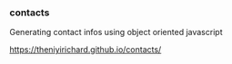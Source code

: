 ### contacts

Generating contact infos using object oriented javascript

https://theniyirichard.github.io/contacts/
